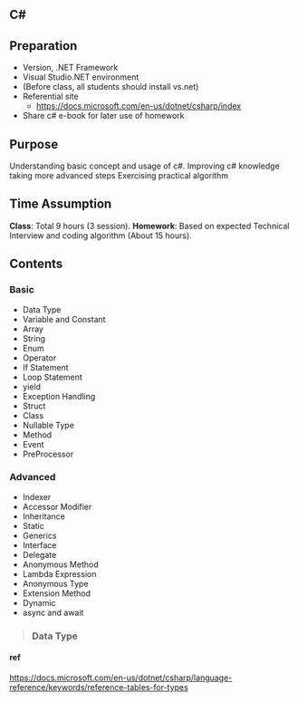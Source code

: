 ## C#

## Preparation
 - Version, .NET Framework 
 - Visual Studio.NET environment
 - (Before class, all students should install vs.net)
 - Referential site
	  * https://docs.microsoft.com/en-us/dotnet/csharp/index
  - Share c# e-book for later use of homework
      
## Purpose
Understanding basic concept and usage of c#.
Improving c# knowledge taking more advanced steps
Exercising practical algorithm

## Time Assumption
**Class**: Total 9 hours (3 session). 
**Homework**: Based on expected Technical Interview and coding algorithm (About 15 hours).

## Contents

### Basic
 - Data Type
 - Variable and Constant
 - Array
 - String
 - Enum
 - Operator
 - If Statement
 - Loop Statement
 - yield 
 - Exception Handling
 -  Struct
 - Class
 - Nullable Type
  - Method
  - Event
  - PreProcessor

 
 ### Advanced
 - Indexer
 - Accessor Modifier
 - Inheritance
 - Static
 - Generics
 - Interface
 - Delegate
 - Anonymous Method
 - Lambda Expression
 - Anonymous Type
 - Extension Method 
 - Dynamic
 - async and await

> ### Data Type
#### ref
https://docs.microsoft.com/en-us/dotnet/csharp/language-reference/keywords/reference-tables-for-types

